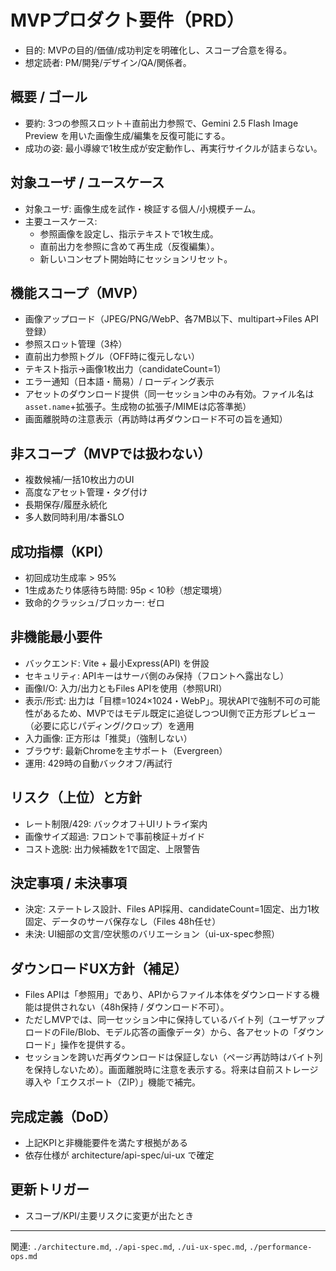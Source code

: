 # MVPプロダクト要件（PRD）

- 目的: MVPの目的/価値/成功判定を明確化し、スコープ合意を得る。
- 想定読者: PM/開発/デザイン/QA/関係者。

## 概要 / ゴール
- 要約: 3つの参照スロット＋直前出力参照で、Gemini 2.5 Flash Image Preview を用いた画像生成/編集を反復可能にする。
- 成功の姿: 最小導線で1枚生成が安定動作し、再実行サイクルが詰まらない。

## 対象ユーザ / ユースケース
- 対象ユーザ: 画像生成を試作・検証する個人/小規模チーム。
- 主要ユースケース:
  - 参照画像を設定し、指示テキストで1枚生成。
  - 直前出力を参照に含めて再生成（反復編集）。
  - 新しいコンセプト開始時にセッションリセット。

## 機能スコープ（MVP）
- 画像アップロード（JPEG/PNG/WebP、各7MB以下、multipart→Files API登録）
- 参照スロット管理（3枠）
- 直前出力参照トグル（OFF時に復元しない）
- テキスト指示→画像1枚出力（candidateCount=1）
- エラー通知（日本語・簡易）/ ローディング表示
- アセットのダウンロード提供（同一セッション中のみ有効。ファイル名は`asset.name`+拡張子。生成物の拡張子/MIMEは応答準拠）
- 画面離脱時の注意表示（再訪時は再ダウンロード不可の旨を通知）

## 非スコープ（MVPでは扱わない）
- 複数候補/一括10枚出力のUI
- 高度なアセット管理・タグ付け
- 長期保存/履歴永続化
- 多人数同時利用/本番SLO

## 成功指標（KPI）
- 初回成功生成率 > 95%
- 1生成あたり体感待ち時間: 95p < 10秒（想定環境）
- 致命的クラッシュ/ブロッカー: ゼロ

## 非機能最小要件
- バックエンド: Vite + 最小Express(API) を併設
- セキュリティ: APIキーはサーバ側のみ保持（フロントへ露出なし）
- 画像I/O: 入力/出力ともFiles APIを使用（参照URI）
- 表示/形式: 出力は「目標=1024×1024・WebP」。現状APIで強制不可の可能性があるため、MVPではモデル既定に追従しつつUI側で正方形プレビュー（必要に応じパディング/クロップ）を適用
- 入力画像: 正方形は「推奨」（強制しない）
- ブラウザ: 最新Chromeを主サポート（Evergreen）
- 運用: 429時の自動バックオフ/再試行

## リスク（上位）と方針
- レート制限/429: バックオフ＋UIリトライ案内
- 画像サイズ超過: フロントで事前検証＋ガイド
- コスト逸脱: 出力候補数を1で固定、上限警告

## 決定事項 / 未決事項
- 決定: ステートレス設計、Files API採用、candidateCount=1固定、出力1枚固定、データのサーバ保存なし（Files 48h任せ）
- 未決: UI細部の文言/空状態のバリエーション（ui-ux-spec参照）

## ダウンロードUX方針（補足）
- Files APIは「参照用」であり、APIからファイル本体をダウンロードする機能は提供されない（48h保持 / ダウンロード不可）。
- ただしMVPでは、同一セッション中に保持しているバイト列（ユーザアップロードのFile/Blob、モデル応答の画像データ）から、各アセットの「ダウンロード」操作を提供する。
- セッションを跨いだ再ダウンロードは保証しない（ページ再訪時はバイト列を保持しないため）。画面離脱時に注意を表示する。将来は自前ストレージ導入や「エクスポート（ZIP）」機能で補完。

## 完成定義（DoD）
- 上記KPIと非機能要件を満たす根拠がある
- 依存仕様が architecture/api-spec/ui-ux で確定

## 更新トリガー
- スコープ/KPI/主要リスクに変更が出たとき

---
関連: `./architecture.md`, `./api-spec.md`, `./ui-ux-spec.md`, `./performance-ops.md`
